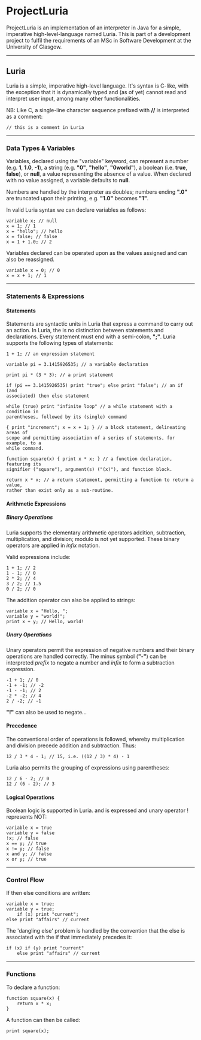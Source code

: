 # ProjectLuria
ProjectLuria is an implementation of an interpreter in Java for a simple, imperative high-level-language named Luria. This is part of a development project to fulfil the requirements of an MSc in Software Development at the University of Glasgow.

---

## Luria
Luria is a simple, imperative high-level language. It's syntax is C-like, with the exception that it is dynamically typed and (as of yet) cannot read and interpret user input, among many other functionalities.

NB: Like C, a single-line character sequence prefixed with **//** is interpreted as a comment:

    // this is a comment in Luria

---

### Data Types & Variables
Variables, declared using the "variable" keyword, can represent a number (e.g. **1**, **1.0**, **-1**), a string (e.g. **"0"**, **"hello"**, **"0world"**), a boolean (i.e. **true**, **false**), or **null**, a value representing the absence of a value. When declared with no value assigned, a variable defaults to **null**.

Numbers are handled by the interpreter as doubles; numbers ending **".0"** are truncated upon their printing, e.g. **"1.0"** becomes **"1"**.

In valid Luria syntax we can declare variables as follows:

    variable x; // null
    x = 1; // 1
    x = "hello"; // hello
    x = false; // false
    x = 1 + 1.0; // 2

Variables declared can be operated upon as the values assigned and can also be reassigned.

    variable x = 0; // 0
    x = x + 1; // 1
 
---

### Statements & Expressions
#### Statements
Statements are syntactic units in Luria that express a command to carry out an action. In Luria, the is no distinction between statements and declarations. Every statement must end with a semi-colon, **";"**. Luria supports the following types of statements:
    
    1 + 1; // an expression statement
    
    variable pi = 3.1415926535; // a variable declaration
    
    print pi * (3 * 3); // a print statement
    
    if (pi == 3.1415926535) print "true"; else print "false"; // an if (and           
    associated) then else statement
    
    while (true) print "infinite loop" // a while statement with a condition in       
    parentheses, followed by its (single) command
    
    { print "increment"; x = x + 1; } // a block statement, delineating areas of       
    scope and permitting association of a series of statements, for example, to a     
    while command.
    
    function square(x) { print x * x; } // a function declaration, featuring its       
    signifier ("square"), argument(s) ("(x)"), and function block.
    
    return x * x; // a return statement, permitting a function to return a value,     
    rather than exist only as a sub-routine.
    
#### Arithmetic Expressions
##### Binary Operations
Luria supports the elementary arithmetic operators addition, subtraction, multiplication, and division; modulo is not yet supported. These binary operators are applied in *infix* notation. 

Valid expressions include:

    1 + 1; // 2
    1 - 1; // 0
    2 * 2; // 4
    3 / 2; // 1.5
    0 / 2; // 0

The addition operator can also be applied to strings:

    variable x = "Hello, ";
    variable y = "world!";
    print x + y; // Hello, world!

##### Unary Operations
Unary operators permit the expression of negative numbers and their binary operations are handled correctly. The minus symbol (**"-"**) can be interpreted *prefix* to negate a number and *infix* to form a subtraction expression.

    -1 + 1; // 0
    -1 + -1; // -2
    -1 - -1; // 2
    -2 * -2; // 4
    2 / -2; // -1

**"!"** can also be used to negate...

#### Precedence
The conventional order of operations is followed, whereby multiplication and division precede addition and subtraction. Thus:

    12 / 3 * 4 - 1; // 15, i.e. ((12 / 3) * 4) - 1

Luria also permits the grouping of expressions using parentheses:

    12 / 6 - 2; // 0
    12 / (6 - 2); // 3

#### Logical Operations
Boolean logic is supported in Luria. and is expressed and unary operator ! represents NOT:

    variable x = true
    variable y = false
    !x; // false
    x == y; // true
    x != y; // false
    x and y; // false
    x or y; // true
    
---

### Control Flow
If then else conditions are written:

    variable x = true;
    variable y = true;
        if (x) print "current";
    else print "affairs" // current

The 'dangling else' problem is handled by the convention that the else is associated with the if that immediately precedes it:

    if (x) if (y) print "current"
        else print "affairs" // current

---

### Functions
To declare a function:

    function square(x) {
        return x * x;
    }

A function can then be called:

    print square(x);
